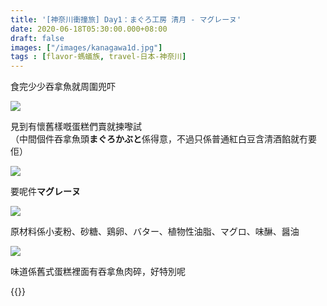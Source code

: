 ```yaml
---
title: '[神奈川衝撞旅] Day1：まぐろ工房 清月 - マグレーヌ'
date: 2020-06-18T05:30:00.000+08:00
draft: false
images: ["/images/kanagawa1d.jpg"]
tags : [flavor-螞蟻族, travel-日本-神奈川]
---
```


食完少少吞拿魚就周圍兜吓

![](/images/kanagawa1d1.jpg)

見到有懷舊樣嘅蛋糕們賣就揀嚟試  
（中間個件吞拿魚頭**まぐろかぶと**係得意，不過只係普通紅白豆含清酒餡就冇要佢） 

![](/images/kanagawa1d.jpg)

要呢件**マグレーヌ**

![](/images/kanagawa1d2.jpg)

原材料係小麦粉、砂糖、鶏卵、バター、植物性油脂、マグロ、味醂、醤油

![](/images/kanagawa1d3.jpg)

味道係舊式蛋糕裡面有吞拿魚肉碎，好特別呢

  

{{<kanagawa>}}
